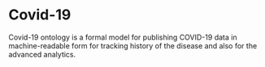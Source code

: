 # Covid-19
Covid-19 ontology is a formal model for publishing COVID-19 data in machine-readable form for tracking history of the disease and also for the advanced analytics.
